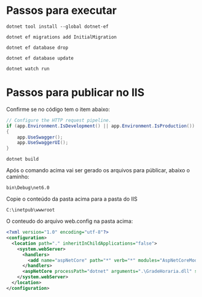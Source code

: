 # Passos para executar

```shell
dotnet tool install --global dotnet-ef

dotnet ef migrations add InitialMigration

dotnet ef database drop

dotnet ef database update

dotnet watch run
```

# Passos para publicar no IIS

Confirme se no código tem o item abaixo:

```C#
// Configure the HTTP request pipeline.
if (app.Environment.IsDevelopment() || app.Environment.IsProduction())
{
    app.UseSwagger();
    app.UseSwaggerUI();
}
```

```shell
dotnet build
```

Após o comando acima vai ser gerado os arquivos para públicar, abaixo o caminho:

    bin\Debug\net6.0

Copie o conteúdo da pasta acima para a pasta do IIS

    C:\inetpub\wwwroot

O conteudo do arquivo web.config na pasta acima:

```xml
<?xml version="1.0" encoding="utf-8"?>
<configuration>
  <location path="." inheritInChildApplications="false">
    <system.webServer>
      <handlers>
        <add name="aspNetCore" path="*" verb="*" modules="AspNetCoreModuleV2" resourceType="Unspecified" />
      </handlers>
      <aspNetCore processPath="dotnet" arguments=".\GradeHoraria.dll" stdoutLogEnabled="false" stdoutLogFile=".\logs\stdout" hostingModel="inprocess" />
    </system.webServer>
  </location>
</configuration>
```